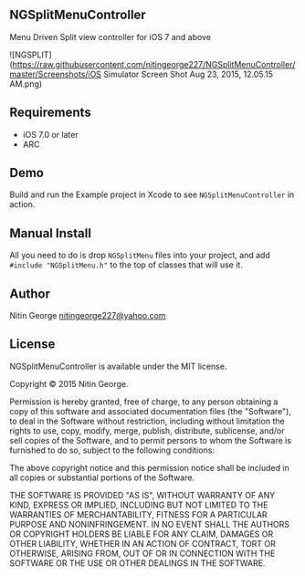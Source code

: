 ## NGSplitMenuController

Menu Driven Split view controller for iOS 7 and above

![NGSPLIT](https://raw.githubusercontent.com/nitingeorge227/NGSplitMenuController/master/Screenshots/iOS Simulator Screen Shot Aug 23, 2015, 12.05.15 AM.png)

## Requirements

* iOS 7.0 or later
* ARC

## Demo

Build and run the Example project in Xcode to see `NGSplitMenuController` in action.

## Manual Install

All you need to do is drop `NGSplitMenu` files into your project, and add `#include "NGSplitMenu.h"` to the top of classes that will use it.

## Author

Nitin George nitingeorge227@yahoo.com

## License

NGSplitMenuController is available under the MIT license.

Copyright © 2015 Nitin George.

Permission is hereby granted, free of charge, to any person obtaining a copy of this software and associated documentation files (the "Software"), to deal in the Software without restriction, including without limitation the rights to use, copy, modify, merge, publish, distribute, sublicense, and/or sell copies of the Software, and to permit persons to whom the Software is furnished to do so, subject to the following conditions:

The above copyright notice and this permission notice shall be included in all copies or substantial portions of the Software.

THE SOFTWARE IS PROVIDED "AS IS", WITHOUT WARRANTY OF ANY KIND, EXPRESS OR IMPLIED, INCLUDING BUT NOT LIMITED TO THE WARRANTIES OF MERCHANTABILITY, FITNESS FOR A PARTICULAR PURPOSE AND NONINFRINGEMENT. IN NO EVENT SHALL THE AUTHORS OR COPYRIGHT HOLDERS BE LIABLE FOR ANY CLAIM, DAMAGES OR OTHER LIABILITY, WHETHER IN AN ACTION OF CONTRACT, TORT OR OTHERWISE, ARISING FROM, OUT OF OR IN CONNECTION WITH THE SOFTWARE OR THE USE OR OTHER DEALINGS IN THE SOFTWARE.

